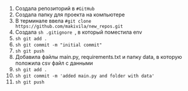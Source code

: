 1. Создала репозиторий в `#GitHub`
2. Создала папку для проекта на компьютере
3. В терминале ввела `#git clone https://github.com/makivila/new_repos.git`
4. Создала ```sh .gitignore ```, в который поместила env
5. ```sh git add . ```
6. ```sh git commit -m "initial commit" ```
7. ```sh git push ```
8. Добавила файлы main.py, requirements.txt и папку data, в которую положила csv файл с данными
9. ```sh git add . ```
10. ```sh git commit -m 'added main.py and folder with data' ```
11. ```sh git push ```

